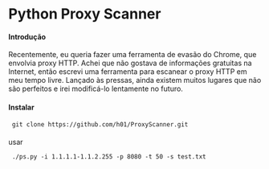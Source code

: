 Python Proxy Scanner
===
#### Introdução
Recentemente, eu queria fazer uma ferramenta de evasão do Chrome, que envolvia proxy HTTP. Achei que não gostava de informações gratuitas na Internet, então escrevi uma ferramenta para escanear o proxy HTTP em meu tempo livre.
Lançado às pressas, ainda existem muitos lugares que não são perfeitos e irei modificá-lo lentamente no futuro.
#### Instalar
```shell
 git clone https://github.com/h01/ProxyScanner.git
```

#### 
usar
```shell
 ./ps.py -i 1.1.1.1-1.1.2.255 -p 8080 -t 50 -s test.txt
```
